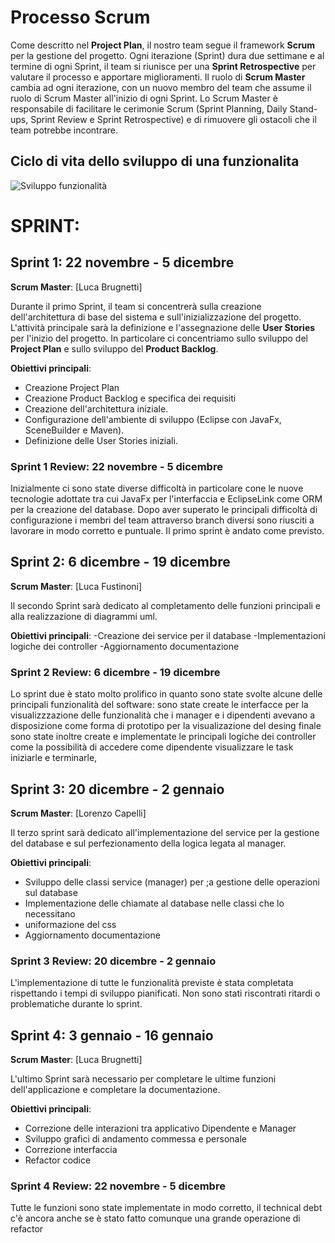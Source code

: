 # Processo Scrum

Come descritto nel **Project Plan**, il nostro team segue il framework **Scrum** per la gestione del progetto. Ogni iterazione (Sprint) dura due settimane e al termine di ogni Sprint, il team si riunisce per una **Sprint Retrospective** per valutare il processo e apportare miglioramenti. Il ruolo di **Scrum Master** cambia ad ogni iterazione, con un nuovo membro del team che assume il ruolo di Scrum Master all'inizio di ogni Sprint. Lo Scrum Master è responsabile di facilitare le cerimonie Scrum (Sprint Planning, Daily Stand-ups, Sprint Review e Sprint Retrospective) e di rimuovere gli ostacoli che il team potrebbe incontrare.

## Ciclo di vita dello sviluppo di una funzionalita
![Sviluppo funzionalità](../uml/DiagrammaDelleAttività.PNG)



# SPRINT:
## Sprint 1: 22 novembre - 5 dicembre
**Scrum Master**: [Luca Brugnetti]

Durante il primo Sprint, il team si concentrerà sulla creazione dell'architettura di base del sistema e sull'inizializzazione del progetto. L'attività principale sarà la definizione e l'assegnazione delle **User Stories** per l'inizio del progetto. In particolare ci concentriamo sullo sviluppo del **Project Plan** e sullo sviluppo del **Product Backlog**.

**Obiettivi principali**:
- Creazione Project Plan
- Creazione Product Backlog e specifica dei requisiti
- Creazione dell'architettura iniziale.
- Configurazione dell'ambiente di sviluppo (Eclipse con JavaFx, SceneBuilder e Maven).
- Definizione delle User Stories iniziali.

### Sprint 1 Review: 22 novembre - 5 dicembre
  Inizialmente ci sono state diverse difficoltà in particolare cone le nuove tecnologie adottate tra cui JavaFx per l'interfaccia e EclipseLink come ORM per la creazione del database. Dopo aver superato le principali difficoltà di configurazione i membri del team attraverso branch diversi sono riusciti a lavorare in modo corretto e puntuale. Il primo sprint è andato come previsto.
  
## Sprint 2: 6 dicembre - 19 dicembre
**Scrum Master**: [Luca Fustinoni]

Il secondo Sprint sarà dedicato al completamento delle funzioni principali e alla realizzazione di diagrammi uml.

**Obiettivi principali**:
-Creazione dei  service per il database
-Implementazioni logiche dei controller
-Aggiornamento documentazione

### Sprint 2 Review: 6 dicembre - 19 dicembre
Lo sprint due è stato molto prolifico in quanto sono state svolte alcune delle principali funzionalità del software:
sono state create le interfacce per la visualizzzazione delle funzionalità che i manager e i dipendenti avevano a disposizione come forma di prototipo per la visualizazione del desing finale 
sono state inoltre create e implementate le principali logiche dei controller come la possibilità di accedere come dipendente visualizzare le task iniziarle e terminarle,


## Sprint 3: 20 dicembre - 2 gennaio
**Scrum Master**: [Lorenzo Capelli]

Il terzo sprint sarà dedicato all'implementazione del service per la gestione del database e sul perfezionamento della logica legata al manager.

**Obiettivi principali**:
- Sviluppo delle classi service (manager) per ;a gestione delle operazioni sul database
- Implementazione delle chiamate al database nelle classi che lo necessitano
- uniformazione del css
- Aggiornamento documentazione

### Sprint 3 Review: 20 dicembre - 2 gennaio
L'implementazione di tutte le funzionalità previste è stata completata rispettando i tempi di sviluppo pianificati. Non sono stati riscontrati ritardi o problematiche durante lo sprint.

## Sprint 4: 3 gennaio - 16 gennaio
**Scrum Master**: [Luca Brugnetti]

L'ultimo Sprint sarà necessario per completare le ultime funzioni dell'applicazione e completare la documentazione.

**Obiettivi principali**:
- Correzione delle interazioni tra applicativo Dipendente e Manager
- Sviluppo grafici di andamento commessa e personale
- Correzione interfaccia
- Refactor codice

### Sprint 4 Review: 22 novembre - 5 dicembre

Tutte le funzioni sono state implementate in modo corretto, il technical debt c'è ancora anche se è stato fatto comunque una grande operazione di refactor

